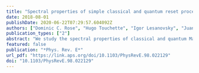 ```yaml
---
title: "Spectral properties of simple classical and quantum reset processes"
date: 2018-08-01
publishDate: 2020-06-22T07:29:57.604092Z
authors: ["Dominic C. Rose", "Hugo Touchette", "Igor Lesanovsky", "Juan P. Garrahan"]
publication_types: ["2"]
abstract: "We study the spectral properties of classical and quantum Markovian processes that are reset at random times to a specific configuration or state with a reset rate that is independent of the current state of the system. We demonstrate that this simple reset dynamics causes a uniform shift in the eigenvalues of the Markov generator, excluding the zero mode corresponding to the stationary state, which has the effect of accelerating or even inducing relaxation to a stationary state. Based on this result, we provide expressions for the stationary state and probability current of the reset process in terms of weighted sums over dynamical modes of the reset-free process. We also discuss the effect of resets on processes that display metastability. We illustrate our results with two classical stochastic processes, the totally asymmetric random walk and the one-dimensional Brownian motion, as well as two quantum models: a particle coherently hopping on a chain and the dissipative transverse field Ising model, known to exhibit metastability."
featured: false
publication: "*Phys. Rev. E*"
url_pdf: "https://link.aps.org/doi/10.1103/PhysRevE.98.022129"
doi: "10.1103/PhysRevE.98.022129"
---
```


